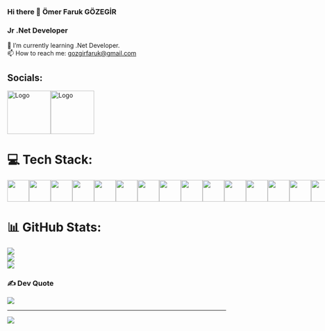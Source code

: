   ### Hi there 👋 Ömer Faruk GÖZEGİR

### Jr .Net Developer
🌱 I’m currently learning .Net Developer.
<br>
📫 How to reach me: gozgirfaruk@gmail.com

## Socials:
<div style="display: flex; gap: 10;">
  <a href="https://www.linkedin.com/in/gozgirfaruk/">
    <img src="https://cdn.pixabay.com/photo/2017/02/24/16/50/linkedin-2095609_1280.png" alt="Logo" width="100" height="100">
  </a> <span></span>
  <a href="https://www.instagram.com/gozgirfaruk/">
    <img src="https://cdn.pixabay.com/photo/2016/05/15/01/08/icon-1392950_1280.png" alt="Logo" width="100" height="100">
  </a>

</div>




# 💻 Tech Stack:
<div style="display: flex; gap: 10;">
  <a href="https://learn.microsoft.com/en-us/dotnet/csharp/" >
    <img src="https://cdn.worldvectorlogo.com/logos/c--4.svg" width="50" height="50">
  </a>

<a href="https://learn.microsoft.com/en-us/dotnet/">
   <img src="https://upload.wikimedia.org/wikipedia/commons/e/ee/.NET_Core_Logo.svg" width="50" height="50">
</a>
<a href="https://www.microsoft.com/tr-tr/sql-server/sql-server-2022">
  <img src="https://www.svgrepo.com/show/303229/microsoft-sql-server-logo.svg" width="50" height="50">
</a>
<a href="https://www.mysql.com/">
  <img src="https://www.svgrepo.com/show/303251/mysql-logo.svg" width="50" height="50">
</a>
<a href="https://www.postgresql.org/">
  <img src="https://www.svgrepo.com/show/439268/postgresql.svg" width="50" height="50">
</a>
<a href="https://www.mongodb.com/">
   <img src="https://www.svgrepo.com/show/373845/mongo.svg" width="50" height="50">
</a>
 <a href="https://html.com/">
   <img src="https://www.svgrepo.com/show/452228/html-5.svg" width="50" height="50">
 </a>

<a href="https://www.nuget.org/packages/Dapper">
  <img src="https://api.nuget.org/v3-flatcontainer/dapper/2.1.35/icon" width="50" height="50">
</a>
<a href="https://www.docker.com/">
 <img src="https://github.com/user-attachments/assets/56d058bf-3539-4515-9626-96edd4b5080e" width="50" height="50">
</a>
<a href="https://jwt.io/">
 <img src="https://github.com/user-attachments/assets/2f1b2277-4b29-4803-9bc5-34da03575068" width="50" height="50">
</a>
<a href="https://redis.io/">
 <img src="https://github.com/user-attachments/assets/5c4c40d2-a155-4dbf-89b8-bb93ce821e74" width="50" height="50">
</a>
<a href="https://azure.microsoft.com/">
  <img src="https://www.svgrepo.com/show/448271/azure-devops.svg" width="50" height="50">
</a>
<a href="https://github.com/SignalR/SignalR">
  <img src="https://camo.githubusercontent.com/7756f4d96fbae10fad3ffb32fe76b870f037f5d3c77050786ff2d70b7c25d26c/68747470733a2f2f646f63732e6d6963726f736f66742e636f6d2f73762d73652f617a7572652f6d656469612f696e6465782f617a7572652d7369676e616c722e737667" width="50" height="50">
</a>
<a href="https://git-scm.com/">
  <img src="https://www.svgrepo.com/show/452210/git.svg" width="50" height="50">
</a>
<a href="https://www.postman.com/">
  <img src="https://www.svgrepo.com/show/354202/postman-icon.svg" width="50" height="50">
</a>

</div>


# 📊 GitHub Stats:
![](https://github-readme-stats.vercel.app/api?username=gozgirfaruk&theme=tokyonight&hide_border=true&include_all_commits=true&count_private=false)<br/>
![](https://github-readme-streak-stats.herokuapp.com/?user=gozgirfaruk&theme=tokyonight&hide_border=true)<br/>
![](https://github-readme-stats.vercel.app/api/top-langs/?username=gozgirfaruk&theme=tokyonight&hide_border=true&include_all_commits=true&count_private=false&layout=compact)

### ✍️ Dev Quote
![](https://quotes-github-readme.vercel.app/api?type=horizontal&theme=tokyonight)

---
[![](https://visitcount.itsvg.in/api?id=gozgirfaruk&icon=0&color=0)](https://visitcount.itsvg.in)

<!-- Proudly created with GPRM ( https://gprm.itsvg.in ) -->
